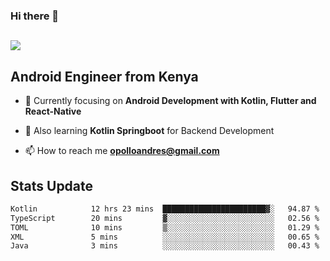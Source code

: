 ### Hi there 👋
<h2 align="left"><img src="https://readme-typing-svg.herokuapp.com?color='blue'&lines=I'm+Andrew+Opollo😊;Welcome+to+my+Github😜"> </h2>

## Android Engineer from Kenya


- 🌱 Currently focusing on **Android Development with Kotlin, Flutter and React-Native**

- 🔭 Also learning **Kotlin Springboot** for Backend Development

- 📫 How to reach me **opolloandres@gmail.com**


## Stats Update
<!--START_SECTION:waka-->

```txt
Kotlin            12 hrs 23 mins  ███████████████████████▓░   94.87 %
TypeScript        20 mins         ▓░░░░░░░░░░░░░░░░░░░░░░░░   02.56 %
TOML              10 mins         ▒░░░░░░░░░░░░░░░░░░░░░░░░   01.29 %
XML               5 mins          ░░░░░░░░░░░░░░░░░░░░░░░░░   00.65 %
Java              3 mins          ░░░░░░░░░░░░░░░░░░░░░░░░░   00.43 %
```

<!--END_SECTION:waka-->


